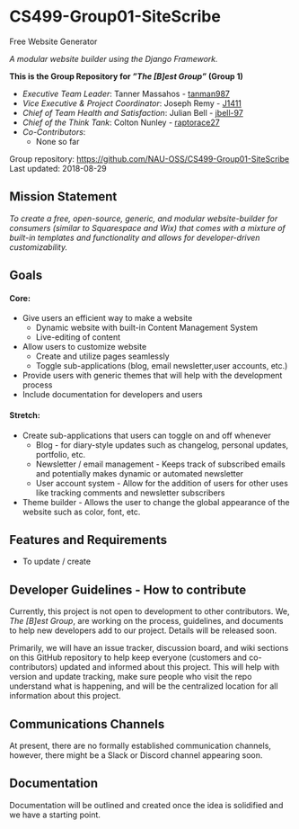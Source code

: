 # CS499-Group01-SiteScribe

Free Website Generator

_A modular website builder using the Django Framework._

**This is the Group Repository for _”The [B]est Group”_ (Group 1)**

+ _Executive Team Leader_: Tanner Massahos - [tanman987](https://github.com/tanman987)
+ _Vice Executive & Project Coordinator_: Joseph Remy - [J1411](https://github.com/J1411)
+ _Chief of Team Health and Satisfaction_: Julian Bell - [jbell-97](https://github.com/jbell-97)
+ _Chief of the Think Tank_: Colton Nunley - [raptorace27](https://github.com/raptorace27)
+ _Co-Contributors_:
    + None so far

Group repository: <https://github.com/NAU-OSS/CS499-Group01-SiteScribe>
Last updated: 2018-08-29

## Mission Statement

_To create a free, open-source, generic, and modular website-builder for consumers (similar to Squarespace and Wix) that comes with a mixture of built-in templates and functionality and allows for developer-driven customizability._

## Goals
#### Core:
+ Give users an efficient way to make a website
    + Dynamic website with built-in Content Management System
    + Live-editing of content
+ Allow users to customize website 
    + Create and utilize pages seamlessly
    + Toggle sub-applications (blog, email newsletter,user accounts, etc.)
+ Provide users with generic themes that will help with the development process
+ Include documentation for developers and users

#### Stretch:
+ Create sub-applications that users can toggle on and off whenever
    + Blog - for diary-style updates such as changelog, personal updates, portfolio, etc.
    + Newsletter / email management - Keeps track of subscribed emails and potentially makes dynamic or automated newsletter
    + User account system - Allow for the addition of users for other uses like tracking comments and newsletter subscribers
+ Theme builder - Allows the user to change the global appearance of the website such as color, font, etc.

## Features and Requirements
+ To update / create

## Developer Guidelines - How to contribute

Currently, this project is not open to development to other contributors. We, _The [B]est Group_, are working on the process, guidelines, and documents to help new developers add to our project. Details will be released soon.

Primarily, we will have an issue tracker, discussion board, and wiki sections on this GitHub repository to help keep everyone (customers and co-contributors) updated and informed about this project. This will help with version and update tracking, make sure people who visit the repo understand what is happening, and will be the centralized location for all information about this project.

## Communications Channels 

At present, there are no formally established communication channels, however, there might be a Slack or Discord channel appearing soon.

## Documentation

Documentation will be outlined and created once the idea is solidified and we have a starting point.
